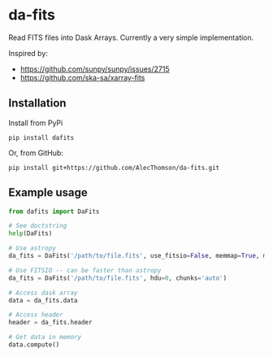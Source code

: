 # da-fits

Read FITS files into Dask Arrays. Currently a very simple implementation.

Inspired by:
- https://github.com/sunpy/sunpy/issues/2715
- https://github.com/ska-sa/xarray-fits

## Installation

Install from PyPi
```
pip install dafits
```
Or, from GitHub:
```
pip install git+https://github.com/AlecThomson/da-fits.git
```

## Example usage

```python
from dafits import DaFits

# See doctstring
help(DaFits)

# Use astropy
da_fits = DaFits('/path/to/file.fits', use_fitsio=False, memmap=True, mode='denywrite')

# Use FITSIO -- can be faster than astropy
da_fits = DaFits('/path/to/file.fits', hdu=0, chunks='auto')

# Access dask array
data = da_fits.data

# Access header
header = da_fits.header

# Get data in memory
data.compute()
```

